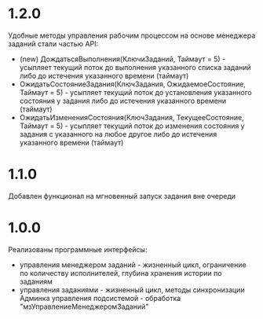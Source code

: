 # 1.2.0
Удобные методы управления рабочим процессом на основе менеджера заданий стали частью API:
- (new) ДождатьсяВыполнения(КлючиЗаданий, Таймаут = 5) - усыпляет текущий поток до выполнения указанного списка заданий либо до истечения указанного времени (таймаут)
- ОжидатьСостояниеЗадания(КлючЗадания, ОжидаемоеСостояние, Таймаут = 5) - усыпляет текущий поток до установления указанного состояния у задания либо до истечения указанного времени (таймаут)
- ОжидатьИзмененияСостояния(КлючЗадания, ТекущееСостояние, Таймаут = 5) - усыпляет текущий поток до изменения состояния у задания с указанного на любое другое либо до истечения указанного времени (таймаут)

# 1.1.0
Добавлен функционал на мгновенный запуск задания вне очереди

# 1.0.0
Реализованы программные интерфейсы:
- управления менеджером заданий - жизненный цикл, ограничение по количеству исполнителей, глубина хранения истории по заданиям
- управления заданиями - жизненный цикл, методы синхронизации
Админка управления подсистемой - обработка "мзУправлениеМенеджеромЗаданий"